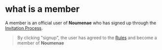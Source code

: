 # what is a member

A member is an official user of **Noumenae** who has signed up through the [Invitation Process].

> By clicking "signup", the user has agreed to the [Rules] and become a member of **Noumenae**

[rules]:#/rules
[invitation process]:#/faq/how-do-invites-work